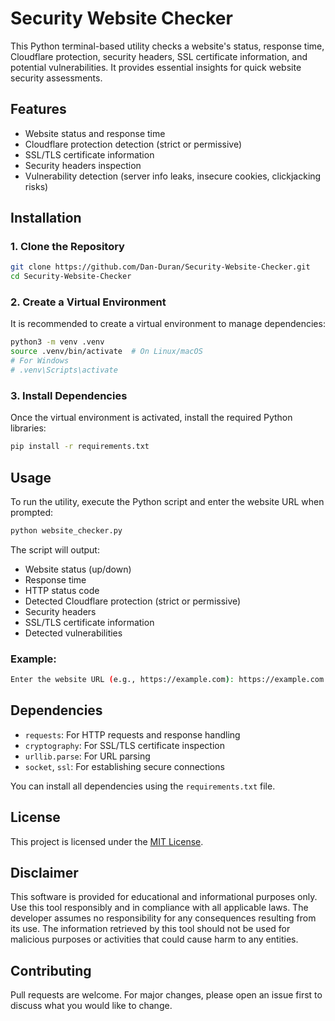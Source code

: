 # Security Website Checker

This Python terminal-based utility checks a website's status, response time, Cloudflare protection, security headers, SSL certificate information, and potential vulnerabilities. It provides essential insights for quick website security assessments.

## Features

- Website status and response time
- Cloudflare protection detection (strict or permissive)
- SSL/TLS certificate information
- Security headers inspection
- Vulnerability detection (server info leaks, insecure cookies, clickjacking risks)

## Installation

### 1. Clone the Repository

```bash
git clone https://github.com/Dan-Duran/Security-Website-Checker.git
cd Security-Website-Checker
```

### 2. Create a Virtual Environment

It is recommended to create a virtual environment to manage dependencies:

```bash
python3 -m venv .venv
source .venv/bin/activate  # On Linux/macOS
# For Windows
# .venv\Scripts\activate
```

### 3. Install Dependencies

Once the virtual environment is activated, install the required Python libraries:

```bash
pip install -r requirements.txt
```

## Usage

To run the utility, execute the Python script and enter the website URL when prompted:

```bash
python website_checker.py
```

The script will output:

- Website status (up/down)
- Response time
- HTTP status code
- Detected Cloudflare protection (strict or permissive)
- Security headers
- SSL/TLS certificate information
- Detected vulnerabilities

### Example:

```bash
Enter the website URL (e.g., https://example.com): https://example.com
```

## Dependencies

- `requests`: For HTTP requests and response handling
- `cryptography`: For SSL/TLS certificate inspection
- `urllib.parse`: For URL parsing
- `socket`, `ssl`: For establishing secure connections

You can install all dependencies using the `requirements.txt` file.

## License

This project is licensed under the [MIT License](LICENSE).

## Disclaimer

This software is provided for educational and informational purposes only. Use this tool responsibly and in compliance with all applicable laws. The developer assumes no responsibility for any consequences resulting from its use. The information retrieved by this tool should not be used for malicious purposes or activities that could cause harm to any entities.

## Contributing

Pull requests are welcome. For major changes, please open an issue first to discuss what you would like to change.
